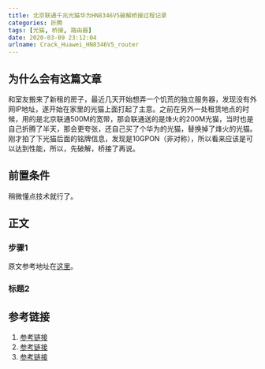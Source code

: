 ```yaml
---
title: 北京联通千兆光猫华为HN8346V5破解桥接过程记录
categories: 折腾
tags: [光猫, 桥接, 路由器]
date: 2020-03-09 23:12:04
urlname: Crack_Huawei_HN8346V5_router
---
```


## 为什么会有这篇文章

和室友搬来了新租的房子，最近几天开始想弄一个饥荒的独立服务器，发现没有外网IP地址，遂开始在家里的光猫上面打起了主意。之前在另外一处租赁地点的时候，用的是北京联通500M的宽带，那会联通送的是烽火的200M光猫，当时也是自己折腾了半天，那会更夸张，还自己买了个华为的光猫，替换掉了烽火的光猫。刚才拍了下光猫后面的铭牌信息，发现是10GPON（非对称），所以看来应该是可以达到性能，所以，先破解，桥接了再说。

## 前置条件

稍微懂点技术就行了。

## 正文

### 步骤1

原文参考地址在[这里](https://www.mydigit.cn/forum.php?mod=viewthread&tid=118165)。

### 标题2

## 参考链接

1. [参考链接](http://www.wuliaole.com)
2. [参考链接](http://www.wuliaole.com)
3. [参考链接](http://www.wuliaole.com)
